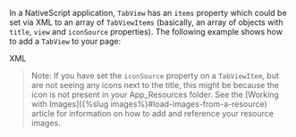In a NativeScript application, `TabView` has an `items` property which could be set via XML to an array of `TabViewItems` (basically, an array of objects with `title`, `view` and `iconSource` properties). The following example shows how to add a `TabView` to your page:

XML
<snippet id='tab-view-basics-xml'/>

> Note: If you have set the `iconSource` property on a `TabViewItem`, but are not seeing any icons next to the title, this might be because the icon is not present in your App_Resources folder. See the [Working with Images]({%slug images%}#load-images-from-a-resource) article for information on how to add and reference your resource images.

